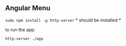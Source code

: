 ## Angular Menu

`sudo npm install -g http-server` * should be installed *

to run the app:
```
http-server ./app
```
